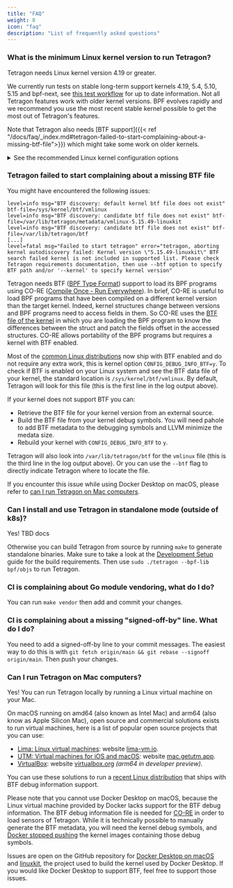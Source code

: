 ```yaml
---
title: "FAQ"
weight: 8
icon: "faq"
description: "List of frequently asked questions"
---
```


### What is the minimum Linux kernel version to run Tetragon?

Tetragon needs Linux kernel version 4.19 or greater.

We currently run tests on stable long-term support kernels 4.19, 5.4, 5.10,
5.15 and bpf-next, see [this test workflow](https://github.com/cilium/tetragon/actions/workflows/vmtests.yml)
for up to date information. Not all Tetragon features work with older kernel
versions. BPF evolves rapidly and we recommend you use the most recent stable
kernel possible to get the most out of Tetragon's features.

Note that Tetragon also needs [BTF support]({{< ref "/docs/faq/_index.md#tetragon-failed-to-start-complaining-about-a-missing-btf-file">}})
which might take some work on older kernels.

<details><summary>See the recommended Linux kernel configuration options</summary>
<p>

```
  # CORE BPF
  CONFIG_BPF
  CONFIG_BPF_JIT
  CONFIG_BPF_JIT_DEFAULT_ON
  CONFIG_BPF_EVENTS
  CONFIG_BPF_SYSCALL
  CONFIG_HAVE_BPF_JIT
  CONFIG_HAVE_EBPF_JIT
  CONFIG_FTRACE_SYSCALLS

  # BTF
  CONFIG_DEBUG_INFO_BTF
  CONFIG_DEBUG_INFO_BTF_MODULES

  # Enforcement
  CONFIG_BPF_KPROBE_OVERRIDE

  # CGROUP and Process tracking
  CONFIG_CGROUPS=y        Control Group support
  CONFIG_MEMCG=y          Memory Control group
  CONFIG_BLK_CGROUP=y     Generic block IO controller
  CONFIG_CGROUP_SCHED=y
  CONFIG_CGROUP_PIDS=y    Process Control group
  CONFIG_CGROUP_FREEZER=y Freeze and unfreeze tasks controller
  CONFIG_CPUSETS=y        Manage CPUSETs
  CONFIG_PROC_PID_CPUSET=y
  CONFIG_CGROUP_DEVICE=Y  Devices Control group
  CONFIG_CGROUP_CPUACCT=y CPU accouting controller
  CONFIG_CGROUP_PERF=y
  CONFIG_CGROUP_BPF=y     Attach eBPF programs to a cgroup
  CGROUP_FAVOR_DYNMODS=y  (optional)  >= 6.0
    Reduces the latencies of dynamic cgroup modifications at the
    cost of making hot path operations such as forks and exits
    more expensive.
    Platforms with frequent cgroup migrations could enable this
    option as a potential alleviation for pod and containers
    association issues.
```

</p>
</details>

### Tetragon failed to start complaining about a missing BTF file

You might have encountered the following issues:
```
level=info msg="BTF discovery: default kernel btf file does not exist" btf-file=/sys/kernel/btf/vmlinux
level=info msg="BTF discovery: candidate btf file does not exist" btf-file=/var/lib/tetragon/metadata/vmlinux-5.15.49-linuxkit
level=info msg="BTF discovery: candidate btf file does not exist" btf-file=/var/lib/tetragon/btf
[...]
level=fatal msg="Failed to start tetragon" error="tetragon, aborting kernel autodiscovery failed: Kernel version \"5.15.49-linuxkit\" BTF search failed kernel is not included in supported list. Please check Tetragon requirements documentation, then use --btf option to specify BTF path and/or '--kernel' to specify kernel version"
```

Tetragon needs BTF ([BPF Type Format](https://www.kernel.org/doc/html/latest/bpf/btf.html))
support to load its BPF programs using CO-RE ([Compile Once - Run Everywhere](https://nakryiko.com/posts/bpf-core-reference-guide/)).
In brief, CO-RE is useful to load BPF programs that have been compiled on a
different kernel version than the target kernel. Indeed, kernel structures
change between versions and BPF programs need to access fields in them. So
CO-RE uses the [BTF file of the kernel](https://nakryiko.com/posts/btf-dedup/)
in which you are loading the BPF program to know the differences between the
struct and patch the fields offset in the accessed structures. CO-RE allows
portability of the BPF programs but requires a kernel with BTF enabled.

Most of the [common Linux distributions](https://github.com/libbpf/libbpf#bpf-co-re-compile-once--run-everywhere)
now ship with BTF enabled and do not require any extra work, this is kernel
option `CONFIG_DEBUG_INFO_BTF=y`. To check if BTF is enabled on your Linux
system and see the BTF data file of your kernel, the standard location is
`/sys/kernel/btf/vmlinux`. By default, Tetragon will look for this file (this
is the first line in the log output above).

If your kernel does not support BTF you can:
- Retrieve the BTF file for your kernel version from an external source.
- Build the BTF file from your kernel debug symbols. You will need pahole to
  add BTF metadata to the debugging symbols and LLVM minimize the medata size.
- Rebuild your kernel with `CONFIG_DEBUG_INFO_BTF` to `y`.

Tetragon will also look into `/var/lib/tetragon/btf` for the `vmlinux` file
(this is the third line in the log output above). Or you can use the `--btf`
flag to directly indicate Tetragon where to locate the file.

If you encounter this issue while using Docker Desktop on macOS, please refer
to [can I run Tetragon on Mac computers](#can-i-run-tetragon-on-mac-computers).

### Can I install and use Tetragon in standalone mode (outside of k8s)?

Yes! TBD docs

Otherwise you can build Tetragon from source by running `make` to generate standalone
binaries.
Make sure to take a look at the [Development Setup](/docs/contribution-guide/development-setup/)
guide for the build requirements. Then use `sudo ./tetragon --bpf-lib bpf/objs`
to run Tetragon.

### CI is complaining about Go module vendoring, what do I do?

You can run `make vendor` then add and commit your changes.

### CI is complaining about a missing "signed-off-by" line. What do I do?

You need to add a signed-off-by line to your commit messages. The easiest way
to do this is with `git fetch origin/main && git rebase --signoff origin/main`.
Then push your changes.

### Can I run Tetragon on Mac computers?

Yes! You can run Tetragon locally by running a Linux virtual machine on your
Mac.

On macOS running on amd64 (also known as Intel Mac) and arm64 (also know as
Apple Silicon Mac), open source and commercial solutions exists to run virtual
machines, here is a list of popular open source projects that you can use:
- [Lima: Linux virtual machines](https://github.com/lima-vm/lima): website
  [lima-vm.io](https://lima-vm.io/).
- [UTM: Virtual machines for iOS and macOS](https://github.com/utmapp/UTM):
  website [mac.getutm.app](https://mac.getutm.app/).
- [VirtualBox](https://www.virtualbox.org/browser): website
  [virtualbox.org](https://www.virtualbox.org/) _(arm64 in developer preview)_.

You can use these solutions to run a [recent Linux distribution](https://github.com/libbpf/libbpf#bpf-co-re-compile-once--run-everywhere)
that ships with BTF debug information support.

Please note that you cannot use Docker Desktop on macOS, because the Linux
virtual machine provided by Docker lacks support for the BTF debug information.
The BTF debug information file is needed for [CO-RE](https://nakryiko.com/posts/bpf-portability-and-co-re/)
in order to load sensors of Tetragon. While it is technically possible to
manually generate the BTF metadata, you will need the kernel debug symbols, and
[Docker stopped pushing](https://hub.docker.com/r/linuxkit/kernel) the kernel
images containing those debug symbols.

Issues are open on the GitHub repository for [Docker Desktop on macOS](https://github.com/docker/for-mac/issues/6800)
and [linuxkit](https://github.com/linuxkit/linuxkit/issues/3755), the project
used to build the kernel used by Docker Desktop. If you would like Docker
Desktop to support BTF, feel free to support those issues.


